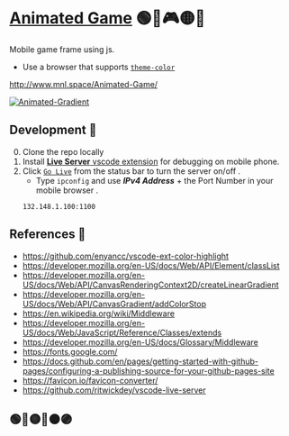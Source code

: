 # [Animated Game](http://www.mnl.space/Animated-Game/) 🟢🔴🎮🟡🔵

Mobile game frame using js.
- Use a browser that supports [`theme-color`](https://developer.mozilla.org/en-US/docs/Web/HTML/Element/meta/name/theme-color#browser_compatibility) 

http://www.mnl.space/Animated-Game/

[![Animated-Gradient](/src/img/Animation-Game.gif)](http://mnl.space/Animated-Game/)

## Development 💾

0. Clone the repo locally
0. Install [**Live Server** vscode extension](https://github.com/ritwickdey/vscode-live-server) for debugging on mobile phone.
0. Click [`Go Live`](https://github.com/ritwickdey/vscode-live-server/blob/master/README.md#shortcuts-to-startstop-server) from the status bar to turn the server on/off .
    - Type `ipconfig` and use ***IPv4 Address*** + the Port Number in your mobile browser .
    ```
    132.148.1.100:1100
    ```

## References 🏓

- https://github.com/enyancc/vscode-ext-color-highlight
- https://developer.mozilla.org/en-US/docs/Web/API/Element/classList
- https://developer.mozilla.org/en-US/docs/Web/API/CanvasRenderingContext2D/createLinearGradient
- https://developer.mozilla.org/en-US/docs/Web/API/CanvasGradient/addColorStop
- https://en.wikipedia.org/wiki/Middleware
- https://developer.mozilla.org/en-US/docs/Web/JavaScript/Reference/Classes/extends
- https://developer.mozilla.org/en-US/docs/Glossary/Middleware
- https://fonts.google.com/
- https://docs.github.com/en/pages/getting-started-with-github-pages/configuring-a-publishing-source-for-your-github-pages-site
- https://favicon.io/favicon-converter/
- https://github.com/ritwickdey/vscode-live-server

## 🟢🔴🟡🔵🟠🟣